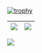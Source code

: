 [![trophy](https://github-profile-trophy.vercel.app/?username=moshuying&column=7)](https://github.com/moshuying)

| <img align="center" src="https://github-readme-stats.vercel.app/api?username=moshuying&show_icons=true&hide_border=true" /> | <img align="center" src="https://github-readme-streak-stats.herokuapp.com?user=moshuying&hide_border=true&date_format=M%20j%5B%2C%20Y%5D&ring=7EDDCF&fire=7EDDCF" /> |
| ------------------------------------------------------------ | ------------------------------------------------------------ |

![](https://komarev.com/ghpvc/?username=moshuying&color=brightgreen)
